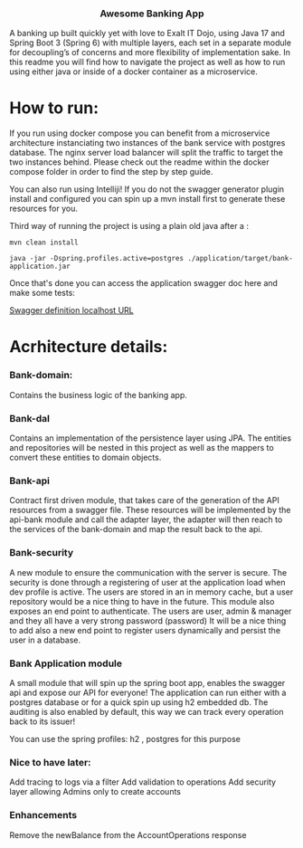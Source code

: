 <div>

<h3 align="center">Awesome Banking App</h3>

</div>

A banking up built quickly yet with love to Exalt IT Dojo, using Java 17 and Spring Boot 3 (Spring 6) with multiple layers, each set in a separate module for decoupling’s of concerns and more flexibility of implementation sake.
In this readme you will find how to navigate the project as well as how to run using either java or inside of a docker container as a microservice.

# How to run:
If you run using docker compose you can benefit from a microservice architecture instanciating two
instances of the bank service with postgres database. The nginx server load balancer will split the traffic 
to target the two instances behind. Please check out the readme within the docker 
compose folder in order to find the step by step guide.

You can also run using Intelliji! If you do not the swagger generator plugin install and configured 
you can spin up a mvn install first to generate these resources for you.

Third way of running the project is using a plain old java after a :

```
mvn clean install

java -jar -Dspring.profiles.active=postgres ./application/target/bank-application.jar
```
Once that's done you can access the application swagger doc here and make some tests:

[Swagger definition localhost URL](http://localhost:8080/swagger-ui.html#)

# Acrhitecture details: 

### Bank-domain:
Contains the business logic of the banking app.  

### Bank-dal
Contains an implementation of the persistence layer using JPA.
The entities and repositories will be nested in this project 
as well as the mappers to convert these entities to domain objects.

### Bank-api 
Contract first driven module, that takes care of the generation of the API 
resources from a swagger file. These resources will be implemented by the api-bank
module and call the adapter layer, the adapter will then 
reach to the services of the bank-domain and map the result back to the api.

### Bank-security 
A new module to ensure the communication with the server is secure. The security is
done through a registering of user at the application load when dev profile is active.
The users are stored in an in memory cache, but a user repository would be a nice thing 
to have in the future.
This module also exposes an end point to authenticate. The users are user, admin & manager and 
they all have a very strong password (password) 
It will be a nice thing to add also a new end point to register users dynamically and 
persist the user in a database.

### Bank Application module
A small module that will spin up the spring boot app, enables the swagger api
and expose our API for everyone!
The application can run either with a postgres database or for a quick spin up using h2 embedded db.
The auditing is also enabled by default, this way we can track every operation back to its issuer!

You can use the spring profiles: h2 , postgres for this purpose

### Nice to have later:
Add tracing to logs via a filter 
Add validation to operations
Add security layer allowing Admins only to create accounts

### Enhancements
Remove the newBalance from the AccountOperations response